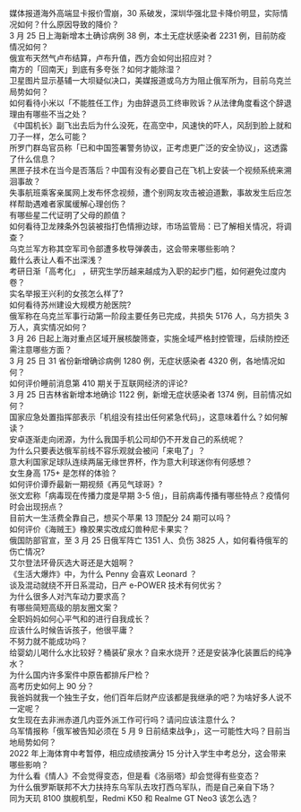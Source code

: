 媒体报道海外高端显卡报价雪崩，30 系破发，深圳华强北显卡降价明显，实际情况如何？什么原因导致的降价？  
3 月 25 日上海新增本土确诊病例 38 例，本土无症状感染者 2231 例，目前防疫情况如何？  
俄宣布天然气卢布结算，卢布升值，西方会如何出招应对？  
南方的「回南天」到底有多夸张？如何才能除湿？  
卫星图片显示基辅一大坝疑似决口，美媒报道或乌方为阻止俄军所为，目前乌克兰局势如何？  
如何看待小米以「不能胜任工作」为由辞退员工终审败诉？从法律角度看这个辞退理由有哪些不当之处？  
《中国机长》副飞出去后为什么没死，在高空中，风速快的吓人，风刮到脸上就和刀子一样，怎么可能？  
所罗门群岛官员称「已和中国签署警务协议，正考虑更广泛的安全协议」，这透露了什么信息？  
黑匣子技术在当今是否落后？中国有没有必要自己在飞机上安装一个视频系统来溯洄事故？  
失事航班乘客亲属网上发布怀念视频，遭个别网友攻击被迫道歉，事故发生后应怎样帮助遇难者家属缓解心理创伤？  
有哪些星二代证明了父母的颜值？  
如何看待卫龙辣条外包装被指打色情擦边球，市场监管局：已了解相关情况，将调查？  
乌克兰军方称其空军司令部遭多枚导弹袭击，这会带来哪些影响？  
戴什么表让人看不出深浅？  
考研日渐「高考化」 ，研究生学历越来越成为入职的起步门槛，如何避免过度内卷？  
实名举报王兴利的女孩怎么样了?  
如何看待苏州建设大规模方舱医院?  
俄军称在乌克兰军事行动第一阶段主要任务已完成，共损失 5176 人，乌方损失 3 万人，真实情况如何？  
3 月 26 日起上海对重点区域开展核酸筛查，实施全域严格封控管理，后续防控还需注意哪些方面？  
3 月 25 日 31 省份新增确诊病例 1280 例，无症状感染者 4320 例，各地情况如何？  
如何评价睡前消息第 410 期关于互联网经济的评论?  
3 月 25 日吉林省新增本地确诊 1122 例，新增无症状感染者 1374 例，目前情况如何？  
国家应急处置指挥部表示「机组没有挂出任何紧急代码」，这意味着什么？如何解读？  
安卓逐渐走向闭源，为什么我国手机公司却仍不开发自己的系统呢？  
为什么只要表达俄军前线不容乐观就会被问「来电了」？  
意大利国家足球队连续两届无缘世界杯，作为意大利球迷你有何感想？  
女生身高 175+ 是怎样的体验？  
如何评价谭乔最新一期视频《再见气球哥》?  
张文宏称「病毒现在传播力度是早期 3-5 倍」，目前病毒传播有哪些特点？疫情何时会出现拐点？  
目前大一生活费全靠自己，想买个苹果 13 顶配分 24 期可以吗？  
如何评价《海贼王》橡胶果实改成幻兽种尼卡果实？  
俄国防部官宣，至 3 月 25 日俄军阵亡 1351 人、负伤 3825 人，如何看待俄军的伤亡情况?  
艾尔登法环骨灰选大哥还是大姐啊？  
《生活大爆炸》中，为什么 Penny 会喜欢 Leonard ？  
谈及混动就绕不开日系混动，日产 e-POWER 技术有何优劣？  
为什么很多人对汽车动力要求高？  
有哪些简短高级的朋友圈文案？  
全职妈妈如何心平气和的进行自我成长？  
应该什么时候告诉孩子，他很平庸？  
不努力就不能成功吗？  
给婴幼儿喝什么水比较好？桶装矿泉水？自来水烧开？还是安装净化装置后的纯净水？  
为什么国内许多案件中原告都排斥尸检？  
高考历史如何上 90 分？  
我爸妈就我一个独生子女，他们百年后财产应该都是我继承的吧？为啥好多人说不一定呢？  
女生现在去非洲赤道几内亚外派工作可行吗？请问应该注意什么？  
乌军情报称「俄军被告知必须在 5 月 9 日前结束战争」，这一可能性大吗？目前当地局势如何？  
2022 年上海体育中考暂停，相应成绩按满分 15 分计入学生中考总分，这会带来哪些影响？  
为什么看《情人》不会觉得变态，但是看《洛丽塔》却会觉得有些变态？  
为什么俄罗斯联邦不大力扶持东乌军队去攻打西乌军队，而是自己亲自下场？  
同为天玑 8100 旗舰机型，Redmi K50 和 Realme GT Neo3 该怎么选？  

